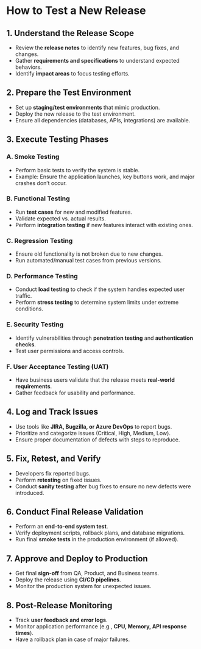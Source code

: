 # How to Test a New Release

## 1. Understand the Release Scope
- Review the **release notes** to identify new features, bug fixes, and changes.
- Gather **requirements and specifications** to understand expected behaviors.
- Identify **impact areas** to focus testing efforts.

## 2. Prepare the Test Environment
- Set up **staging/test environments** that mimic production.
- Deploy the new release to the test environment.
- Ensure all dependencies (databases, APIs, integrations) are available.

## 3. Execute Testing Phases

### A. Smoke Testing
- Perform basic tests to verify the system is stable.
- Example: Ensure the application launches, key buttons work, and major crashes don’t occur.

### B. Functional Testing
- Run **test cases** for new and modified features.
- Validate expected vs. actual results.
- Perform **integration testing** if new features interact with existing ones.

### C. Regression Testing
- Ensure old functionality is not broken due to new changes.
- Run automated/manual test cases from previous versions.

### D. Performance Testing
- Conduct **load testing** to check if the system handles expected user traffic.
- Perform **stress testing** to determine system limits under extreme conditions.

### E. Security Testing
- Identify vulnerabilities through **penetration testing** and **authentication checks**.
- Test user permissions and access controls.

### F. User Acceptance Testing (UAT)
- Have business users validate that the release meets **real-world requirements**.
- Gather feedback for usability and performance.

## 4. Log and Track Issues
- Use tools like **JIRA, Bugzilla, or Azure DevOps** to report bugs.
- Prioritize and categorize issues (Critical, High, Medium, Low).
- Ensure proper documentation of defects with steps to reproduce.

## 5. Fix, Retest, and Verify
- Developers fix reported bugs.
- Perform **retesting** on fixed issues.
- Conduct **sanity testing** after bug fixes to ensure no new defects were introduced.

## 6. Conduct Final Release Validation
- Perform an **end-to-end system test**.
- Verify deployment scripts, rollback plans, and database migrations.
- Run final **smoke tests** in the production environment (if allowed).

## 7. Approve and Deploy to Production
- Get final **sign-off** from QA, Product, and Business teams.
- Deploy the release using **CI/CD pipelines**.
- Monitor the production system for unexpected issues.

## 8. Post-Release Monitoring
- Track **user feedback and error logs**.
- Monitor application performance (e.g., **CPU, Memory, API response times**).
- Have a rollback plan in case of major failures.
